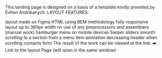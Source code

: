 This landing page is designed on a basis of a template kindly provided by Evhen Andrikanych.
LAYOUT FEATURES:

layout made on Figma
HTML using BEM methodology
fully responsive layout up to 360px width
no use of any preprocessors and assemblers (manual work)
hamburger menu on mobile devices
Swiper sliders
smooth scrolling to a section from a menu item
animation
decreasing header when scrolling
contacts form
The result of the work can be viewed at the link: ➡️ Link to the layout Page (will open in the same window)

